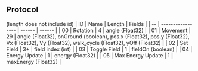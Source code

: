 ## Protocol
(length does not include id)
| ID |       Name        | Length | Fields |
| -- | ----------------- | ------ | ------ |
| 00 | Rotation          | 4      | angle (Float32) |
| 01 | Movement          | 29     | angle (Float32), onGround (boolean), pos.x (Float32), pos.y (Float32), Vx (Float32), Vy (Float32), walk_cycle (Float32), yOff (Float32) |
| 02 | Set Field         | 3+     | field index (int) |
| 03 | Toggle Field      | 1      | fieldOn (boolean) |
| 04 | Energy Update     | 1      | energy (Float32) |
| 05 | Max Energy Update | 1      | maxEnergy (Float32) |
